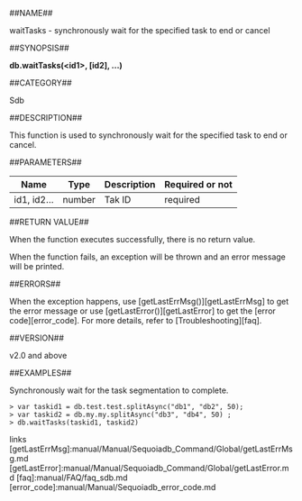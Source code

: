 ##NAME##

waitTasks - synchronously wait for the specified task to end or cancel

##SYNOPSIS##

**db.waitTasks(\<id1\>, [id2], ...)**

##CATEGORY##

Sdb

##DESCRIPTION##

This function is used to synchronously wait for the specified task to end or cancel.

##PARAMETERS##

| Name 	| Type 	   | Description 		| Required or not 	|
| ------ 	| ------ 	| ------ 	| ------ 	|
| id1, id2… | number 		| Tak ID 	| required	 	|

##RETURN VALUE##

When the function executes successfully, there is no return value.

When the function fails, an exception will be thrown and an error message will be printed.

##ERRORS##

When the exception happens, use [getLastErrMsg()][getLastErrMsg] to get the error message or use [getLastError()][getLastError] to get the [error code][error_code]. For more details, refer to [Troubleshooting][faq].

##VERSION##

v2.0 and above

##EXAMPLES##

Synchronously wait for the task segmentation to complete.

```lang-javascript
> var taskid1 = db.test.test.splitAsync("db1", "db2", 50);
> var taskid2 = db.my.my.splitAsync("db3", "db4", 50) ;
> db.waitTasks(taskid1, taskid2)
```


[^_^]:
   links
[getLastErrMsg]:manual/Manual/Sequoiadb_Command/Global/getLastErrMsg.md
[getLastError]:manual/Manual/Sequoiadb_Command/Global/getLastError.md
[faq]:manual/FAQ/faq_sdb.md
[error_code]:manual/Manual/Sequoiadb_error_code.md